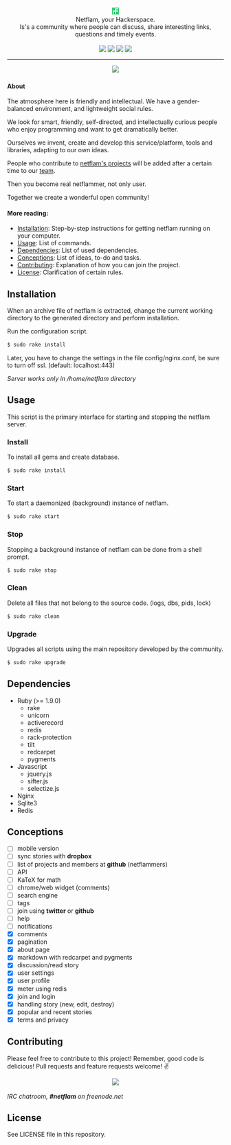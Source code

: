<p align="center">
  <img src="https://raw.githubusercontent.com/netflam/netflam/master/public/assets/images/shortcuts/16.png" alt="netflam" />
  <br />
  Netflam, your Hackerspace. <br /> Is's a community where people can discuss, share interesting links, questions and timely events.
  <br /><br />
  <a href="https://travis-ci.org/netflam/netflam"><img src="https://img.shields.io/travis/netflam/netflam.svg" /></a>
  <a href="https://github.com/netflam/netflam/releases"><img src="https://img.shields.io/github/release/netflam/netflam.svg" /></a>
  <a href="https://github.com/netflam/netflam/issues"><img src="https://img.shields.io/github/issues/netflam/netflam.svg" /></a>
  <a href="https://netflam.com/"><img src="https://img.shields.io/badge/url-netflam.com-brightgreen.svg" /></a>
</p>

---

<div align="center">
  <img src="https://dl.dropboxusercontent.com/u/103345209/Screenshots/Screenshot%202014-09-14%2018.22.57.png"/>
</div>

#### About

The atmosphere here is friendly and intellectual. We have a gender-balanced environment, and lightweight social rules.

We look for smart, friendly, self-directed, and intellectually curious people who enjoy programming and want to get dramatically better.

Ourselves we invent, create and develop this service/platform, tools and libraries, adapting to our own ideas.

People who contribute to [netflam's projects](https://github.com/netflam) will be added after a certain time to our [team](https://github.com/orgs/netflam/people).

Then you become real netflammer, not only user.

Together we create a wonderful open community!

#### More reading:

- [Installation](#installation): Step-by-step instructions for getting netflam running on your computer.
- [Usage](#usage): List of commands.
- [Dependencies](#dependencies): List of used dependencies.
- [Conceptions](#conceptions): List of ideas, to-do and tasks.
- [Contributing](#contributing): Explanation of how you can join the project.
- [License](#license): Clarification of certain rules.

## Installation

When an archive file of netflam is extracted, change the current working directory to the generated directory and perform installation.

Run the configuration script.

```bash
$ sudo rake install
```

Later, you have to change the settings in the file config/nginx.conf, be sure to turn off ssl. (default: localhost:443)

_Server works only in /home/netflam directory_

## Usage

This script is the primary interface for starting and stopping the netflam server.

### Install

To install all gems and create database.

```bash
$ sudo rake install
```

### Start

To start a daemonized (background) instance of netflam.

```bash
$ sudo rake start
```

### Stop

Stopping a background instance of netflam can be done from a shell prompt.

```bash
$ sudo rake stop
```

### Clean

Delete all files that not belong to the source code. (logs, dbs, pids, lock)

```bash
$ sudo rake clean
```

### Upgrade

Upgrades all scripts using the main repository developed by the community.

```bash
$ sudo rake upgrade
```

## Dependencies

- Ruby (>= 1.9.0)
  * rake
  * unicorn
  * activerecord
  * redis
  * rack-protection
  * tilt
  * redcarpet
  * pygments
- Javascript
  * jquery.js
  * sifter.js
  * selectize.js
- Nginx
- Sqlite3
- Redis

## Conceptions

- [ ] mobile version
- [ ] sync stories with **dropbox**
- [ ] list of projects and members at **github** (netflammers)
- [ ] API
- [ ] KaTeX for math
- [ ] chrome/web widget (comments)
- [ ] search engine
- [ ] tags
- [ ] join using **twitter** or **github**
- [ ] help
- [ ] notifications
- [x] comments
- [x] pagination
- [x] about page
- [x] markdown with redcarpet and pygments
- [x] discussion/read story
- [x] user settings
- [x] user profile
- [x] meter using redis
- [x] join and login
- [x] handling story (new, edit, destroy)
- [x] popular and recent stories
- [x] terms and privacy

## Contributing

Please feel free to contribute to this project! Remember, good code is delicious! Pull requests and feature requests welcome! :v:

<div align="center">
  <img src="https://pbs.twimg.com/media/BuTj9ULCAAEd4G7.jpg:large"/>
</div>

_IRC chatroom, **#netflam** on freenode.net_

## License

See LICENSE file in this repository.